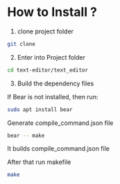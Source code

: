# How to Install ?

1. clone project folder
```bash
git clone
```

2. Enter into Project folder
```bash
cd text-editor/text_editor
```

3. Build the dependency files

If Bear is not installed, then run: 
```bash
sudo apt install bear
```
Generate compile_command.json file
```bash
bear -- make
```
It builds compile_command.json file

After that run makefile
```bash
make
```



